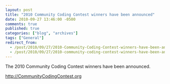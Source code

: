 ```yaml
---
layout: post
title: "2010 Community Coding Contest winners have been announced"
date: 2010-09-27 13:46:00 -0500
comments: true
published: true
categories: ["blog", "archives"]
tags: ["General"]
redirect_from: 
  - /post/2010/09/27/2010-Community-Coding-Contest-winners-have-been-announced
  - /post/2010/09/27/2010-community-coding-contest-winners-have-been-announced
---
```

<!-- more -->
<p>The 2010 Community Coding Contest winners have been announced.</p>
<p><a href="http://CommunityCodingContest.org">http://CommunityCodingContest.org</a></p>
<p><img src="/images/posts2010/9/2010CommunityCodingContestWinners.png" alt="" /></p>
